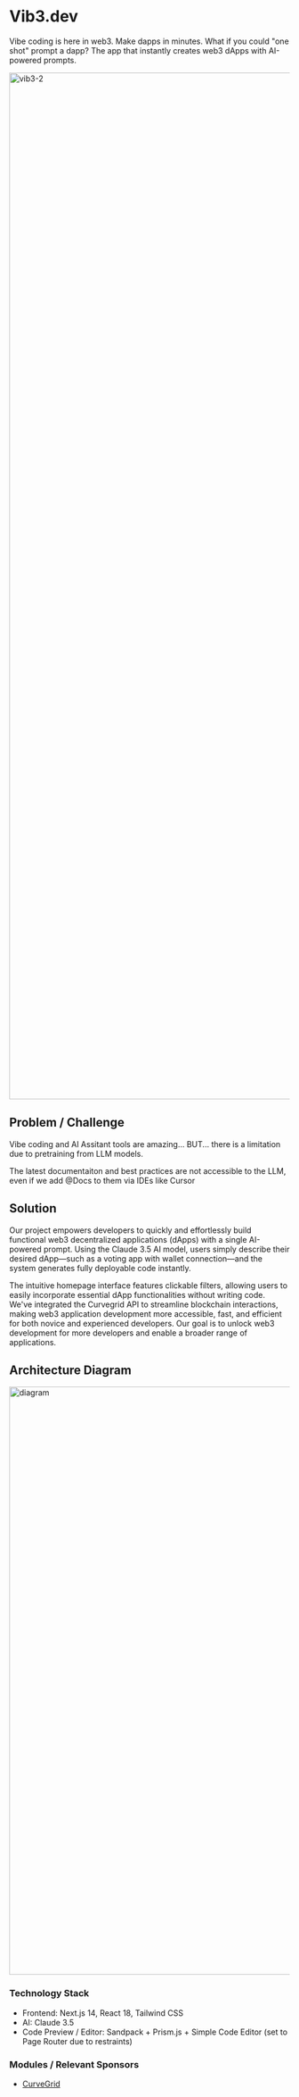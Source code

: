 # Vib3.dev

Vibe coding is here in web3. Make dapps in minutes. What if you could "one shot" prompt a dapp?
The app that instantly creates web3 dApps with AI-powered prompts.

<img width="1840" alt="vib3-2" src="https://github.com/user-attachments/assets/70d4b67d-6822-4748-b477-da2d5b864b69" />

## Problem / Challenge

Vibe coding and AI Assitant tools are amazing... BUT... there is a limitation due to pretraining from LLM models.

The latest documentaiton and best practices are not accessible to the LLM, even if we add @Docs to them via IDEs like Cursor

## Solution

Our project empowers developers to quickly and effortlessly build functional web3 decentralized applications (dApps) with a single AI-powered prompt. Using the Claude 3.5 AI model, users simply describe their desired dApp—such as a voting app with wallet connection—and the system generates fully deployable code instantly.

The intuitive homepage interface features clickable filters, allowing users to easily incorporate essential dApp functionalities without writing code. We've integrated the Curvegrid API to streamline blockchain interactions, making web3 application development more accessible, fast, and efficient for both novice and experienced developers. Our goal is to unlock web3 development for more developers and enable a broader range of applications.

## Architecture Diagram

<img width="1054" alt="diagram" src="https://github.com/user-attachments/assets/a4e4e8ae-1907-4e89-9491-a22d6cf9f514" />

### Technology Stack

- Frontend: Next.js 14, React 18, Tailwind CSS
- AI: Claude 3.5
- Code Preview / Editor: Sandpack + Prism.js + Simple Code Editor (set to Page Router due to restraints)

### Modules / Relevant Sponsors

- [CurveGrid](./app/modules/voting-app/reference_curvegrid.ts)
